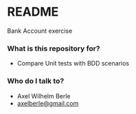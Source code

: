 # README #

Bank Account exercise

### What is this repository for? ###

* Compare Unit tests with BDD scenarios



### Who do I talk to? ###

* Axel Wilhelm Berle
* axelberle@gmail.com



